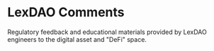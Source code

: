 # LexDAO Comments

Regulatory feedback and educational materials provided by LexDAO engineers to the digital asset and "DeFi" space.
